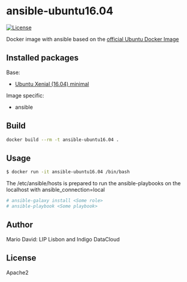 # ansible-ubuntu16.04

[![License](http://img.shields.io/:license-apache-blue.svg?style=flat-square)](http://www.apache.org/licenses/LICENSE-2.0.html)

Docker image with ansible based on the [official Ubuntu Docker Image](https://registry.hub.docker.com/_/ubuntu/)

## Installed packages

Base:

- [Ubuntu Xenial (16.04) minimal](http://packages.ubuntu.com/xenial/ubuntu-minimal)

Image specific:
- ansible

## Build

```bash
docker build --rm -t ansible-ubuntu16.04 .
```

## Usage

```bash
$ docker run -it ansible-ubuntu16.04 /bin/bash
```

The /etc/ansible/hosts is prepared to run the ansible-playbooks on the localhost
with ansible_connection=local

```bash
# ansible-galaxy install <Some role>
# ansible-playbook <Some playbook>
```

## Author

Mario David: LIP Lisbon and Indigo DataCloud

## License

Apache2

